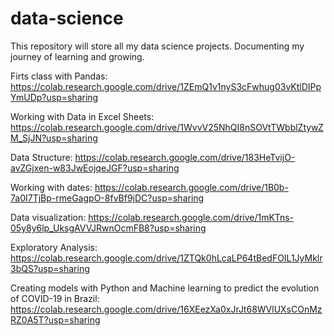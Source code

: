 # data-science
This repository will store all my data science projects. Documenting my journey of learning and growing.

Firts class with Pandas: https://colab.research.google.com/drive/1ZEmQ1v1nyS3cFwhug03vKtlDIPpYmUDp?usp=sharing

Working with Data in Excel Sheets: https://colab.research.google.com/drive/1WvvV25NhQI8nSOVtTWbblZtywZM_SjJN?usp=sharing

Data Structure: https://colab.research.google.com/drive/183HeTvijO-avZGjxen-w83JwEojqeJGF?usp=sharing

Working with dates: https://colab.research.google.com/drive/1B0b-7a0I7TjBp-rmeGagpO-8fvBf9jDC?usp=sharing

Data visualization: https://colab.research.google.com/drive/1mKTns-05y8y6lp_UksgAVVJRwnOcmFB8?usp=sharing

Exploratory Analysis: https://colab.research.google.com/drive/1ZTQk0hLcaLP64tBedFOIL1JyMklr3bQS?usp=sharing

Creating models with Python and Machine learning to predict the evolution of COVID-19 in Brazil: https://colab.research.google.com/drive/16XEezXa0xJrJt68WVlUXsCOnMzRZ0A5T?usp=sharing

